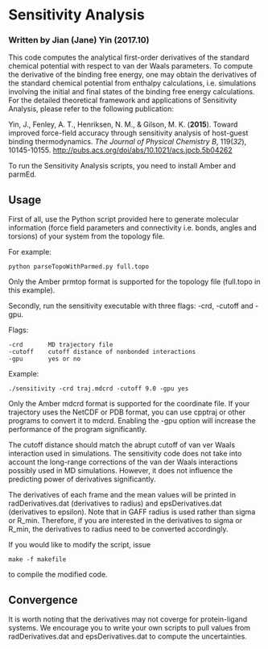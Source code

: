 # Sensitivity Analysis #

### Written by Jian (Jane) Yin (2017.10) ###

This code computes the analytical first-order derivatives of the standard chemical potential with respect to van der Waals parameters. To compute the derivative of the binding free 
energy, one may obtain the derivatives of the standard chemical potential from enthalpy calculations, i.e. simulations involving the initial and final states of the 
binding free energy calculations. For the detailed theoretical framework and applications of Sensitivity Analysis, please refer to the following publication:

Yin, J., Fenley, A. T., Henriksen, N. M., & Gilson, M. K. (__2015__). Toward improved force-field accuracy through sensitivity analysis of host-guest binding thermodynamics. 
_The Journal of Physical Chemistry B_, 119(_32_), 10145-10155. http://pubs.acs.org/doi/abs/10.1021/acs.jpcb.5b04262 

To run the Sensitivity Analysis scripts, you need to install Amber and parmEd.

## Usage ##

First of all, use the Python script provided here to generate molecular information (force field parameters and connectivity i.e. bonds, angles and torsions)  of your system
from the topology file.

For example:

	python parseTopoWithParmed.py full.topo

Only the Amber prmtop format is supported for the topology file (full.topo in this example).

Secondly, run the sensitivity executable with three flags: -crd, -cutoff and -gpu. 

Flags:

	-crd       MD trajectory file
	-cutoff    cutoff distance of nonbonded interactions
	-gpu       yes or no

Example:

	./sensitivity -crd traj.mdcrd -cutoff 9.0 -gpu yes

Only the Amber mdcrd format is supported for the coordinate file. If your trajectory uses the NetCDF or PDB format, you can use cpptraj or other programs to convert it to mdcrd. 
Enabling the -gpu option will increase the performance of the program significantly. 

The cutoff distance should match the abrupt cutoff of van ver Waals interaction used in simulations. The sensitivity code does not take into account the long-range corrections 
of the van der Waals interactions possibly used in MD simulations. However, it does not influence the predicting power of derivatives significantly. 

The derivatives of each frame and the mean values will be printed in radDerivatives.dat (derivatives to radius) and epsDerivatives.dat (derivatives to epsilon).
Note that in GAFF radius is used rather than sigma or R_min. Therefore, if you are interested in the derivatives to sigma or R_min, the derivatives to radius need to be converted accordingly.

If you would like to modify the script, issue

	make -f makefile
 
to compile the modified code. 

## Convergence ##

It is worth noting that the derivatives may not coverge for protein-ligand systems. We encourage you to write your own scripts to pull values from radDerivatives.dat
 and epsDerivatives.dat to compute the uncertainties.   
